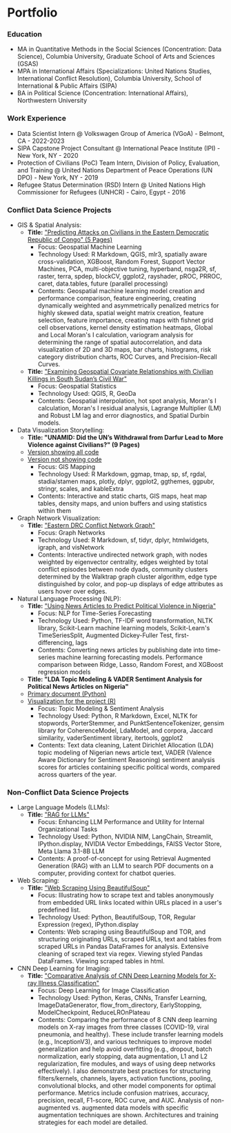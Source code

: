 # Portfolio

### Education
- MA in Quantitative Methods in the Social Sciences (Concentration: Data Science), Columbia University, Graduate School of Arts and Sciences (GSAS)
- MPA in International Affairs (Specializations: United Nations Studies, International Conflict Resolution), Columbia University, School of International & Public Affairs (SIPA)
- BA in Political Science (Concentration: International Affairs), Northwestern University

### Work Experience
- Data Scientist Intern @ Volkswagen Group of America (VGoA) - Belmont, CA - 2022-2023
- SIPA Capstone Project Consultant @ International Peace Institute (IPI) - New York, NY - 2020
- Protection of Civilians (PoC) Team Intern, Division of Policy, Evaluation, and Training @ United Nations Department of Peace Operations (UN DPO) - New York, NY - 2019
- Refugee Status Determination (RSD) Intern @ United Nations High Commissioner for Refugees (UNHCR) - Cairo, Egypt - 2016

### Conflict Data Science Projects
- GIS & Spatial Analysis:
    - **Title:** ["Predicting Attacks on Civilians in the Eastern Democratic Republic of Congo" (5 Pages)](./ML-Geospatial%20Violence%20Forecast-E%20DRC/part_1-spatial_forecast-east_drc-attacks_on_civilians.html)
        - Focus: Geospatial Machine Learning
        - Technology Used: R Markdown, QGIS, mlr3, spatially aware cross-validation, XGBoost, Random Forest, Support Vector Machines, PCA, multi-objective tuning, hyperband, nsga2R, sf, raster, terra, spdep, blockCV, ggplot2, rayshader, pROC, PRROC, caret, data.tables, future (parallel processing)
        - Contents: Geospatial machine learning model creation and performance comparison, feature engineering, creating dynamically weighted and asymmetrically penalized metrics for highly skewed data, spatial weight matrix creation, feature selection, feature importance, creating maps with fishnet grid cell observations, kernel density estimation heatmaps, Global and Local Moran's I calculation, variogram analysis for determining the range of spatial autocorrelation, and data visualization of 2D and 3D maps, bar charts, histograms, risk category distribution charts, ROC Curves, and Precision-Recall Curves.
    - **Title:** ["Examining Geospatial Covariate Relationships with Civilian Killings in South Sudan’s Civil War"](./GIS/GIS_covariate_relationships-killings-south_sudan.html)
        - Focus: Geospatial Statistics
        - Technology Used: QGIS, R, GeoDa
        - Contents: Geospatial interpolation, hot spot analysis, Moran's I calculation, Moran's I residual analysis, Lagrange Multiplier (LM) and Robust LM lag and error diagnostics, and Spatial Durbin models.
- Data Visualization Storytelling:
    - **Title: "UNAMID: Did the UN’s Withdrawal from Darfur Lead to More Violence against Civilians?" (9 Pages)**
    - [Version showing all code](./Data%20Viz-Darfur%20Violence%20as%20UN%20Left/visual_1-darfur_violence-code_included.html)
    - [Version not showing code](./Data%20Viz-Darfur%20Violence%20as%20UN%20Left/visual_1-darfur_violence.html)
        - Focus: GIS Mapping
        - Technology Used: R Markdown, ggmap, tmap, sp, sf, rgdal, stadia/stamen maps, plotly, dplyr, ggplot2, ggthemes, ggpubr, stringr, scales, and kableExtra
        - Contents: Interactive and static charts, GIS maps, heat map tables, density maps, and union buffers and using statistics within them
- Graph Network Visualization:
    - **Title:** ["Eastern DRC Conflict Network Graph"](./Network%20Analysis/eastern_drc_conflict_network_graph.html)
        - Focus: Graph Networks
        - Technology Used: R Markdown, sf, tidyr, dplyr, htmlwidgets, igraph, and visNetwork    
        - Contents: Interactive undirected network graph, with nodes weighted by eigenvector centrality, edges weighted by total conflict episodes between node dyads, community clusters determined by the Walktrap graph cluster algorithm, edge type distinguished by color, and pop-up displays of edge attributes as users hover over edges.
- Natural Language Processing (NLP):
    - **Title:** ["Using News Articles to Predict Political Violence in Nigeria"](./NLP/Using_Nigerian_News-based_ML_Models_to_Predict_Political_Violence.html)
        - Focus: NLP for Time-Series Forecasting
        - Technology Used: Python, TF-IDF word transformation, NLTK library, Scikit-Learn machine learning models, Scikit-Learn's TimeSeriesSplit, Augmented Dickey-Fuller Test, first-differencing, lags
        - Contents: Converting news articles by publishing date into time-series machine learning forecasting models. Performance comparison between Ridge, Lasso, Random Forest, and XGBoost regression models
    - **Title: "LDA Topic Modeling & VADER Sentiment Analysis for Political News Articles on Nigeria"**
    - [Primary document (Python)](./NLP/Nigeria_News_LDA_&_Sentiment_Analysis.html)
    - [Visualization for the project (R)](./NLP/Nigeria_News_Sentiment_Analysis-Viz-Created_in_R.html)
        - Focus: Topic Modeling & Sentiment Analysis
        - Technology Used: Python, R Markdown, Excel, NLTK for stopwords, PorterStemmer, and PunktSentenceTokenizer, gensim library for CoherenceModel, LdaModel, and corpora, Jaccard similarity, vaderSentiment library, itertools, ggplot2
        - Contents: Text data cleaning, Latent Dirichlet Allocation (LDA) topic modeling of Nigerian news article text, VADER (Valence Aware Dictionary for Sentiment Reasoning) sentiment analysis scores for articles containing specific political words, compared across quarters of the year.

### Non-Conflict Data Science Projects
- Large Language Models (LLMs):
    - **Title:** ["RAG for LLMs"](./LLMs/RAG/NVIDIA_NIM_RAG_Demo/RAG_Demo.html)
        - Focus: Enhancing LLM Performance and Utility for Internal Organizational Tasks
        - Technology Used: Python, NVIDIA NIM, LangChain, Streamlit, IPython.display, NVIDIA Vector Embeddings, FAISS Vector Store, Meta Llama 3.1-8B LLM
        - Contents: A proof-of-concept for using Retrieval Augmented Generation (RAG) with an LLM to search PDF documents on a computer, providing context for chatbot queries.
- Web Scraping:
    - **Title:** ["Web Scraping Using BeautifulSoup"](./Web_Scraping/Web_Scraping_Using_BeautifulSoup.html)
        - Focus: Illustrating how to scrape text and tables anonymously from embedded URL links located within URLs placed in a user's predefined list.
        - Technology Used: Python, BeautifulSoup, TOR, Regular Expression (regex), IPython.display
        - Contents: Web scraping using BeautifulSoup and TOR, and structuring originating URLs, scraped URLs, text and tables from scraped URLs in Pandas DataFrames for analysis. Extensive cleaning of scraped text via regex. Viewing styled Pandas DataFrames. Viewing scraped tables in html.     
- CNN Deep Learning for Imaging:
    - **Title:** ["Comparative Analysis of CNN Deep Learning Models for X-ray Illness Classification"](./Neural%20Network%20Models/X-Ray%20Deep%20Learning%20Classificaton%20Models.html)
        - Focus: Deep Learning for Image Classification
        - Technology Used: Python, Keras, CNNs, Transfer Learning, ImageDataGenerator, flow_from_directory, EarlyStopping, ModelCheckpoint, ReduceLROnPlateau
        - Contents: Comparing the performance of 8 CNN deep learning models on X-ray images from three classes (COVID-19, viral pneumonia, and healthy). These include transfer learning models (e.g., InceptionV3), and various techniques to improve model generalization and help avoid overfitting (e.g., dropout, batch normalization, early stopping, data augmentation, L1 and L2 regularization, fire modules, and ways of using deep networks effectively). I also demonstrate best practices for structuring filters/kernels, channels, layers, activation functions, pooling, convolutional blocks, and other model components for optimal performance. Metrics include confusion matrixes, accuracy, precision, recall, F1-score, ROC curve, and AUC. Analysis of non-augmented vs. augmented data models with specific augmentation techniques are shown. Architectures and training strategies for each model are detailed.